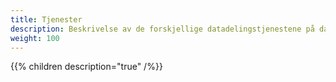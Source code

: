 ```yaml
---
title: Tjenester
description: Beskrivelse av de forskjellige datadelingstjenestene på data.altinn.no
weight: 100
---
```


{{% children description="true" /%}}


